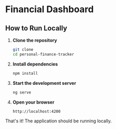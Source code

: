 # Financial Dashboard

## How to Run Locally

1. **Clone the repository**
   ```bash
   git clone 
   cd personal-finance-tracker
   ```

2. **Install dependencies**
   ```bash
   npm install
   ```

3. **Start the development server**
   ```bash
   ng serve
   ```

4. **Open your browser**
   ```
   http://localhost:4200
   ```

That's it! The application should be running locally.
